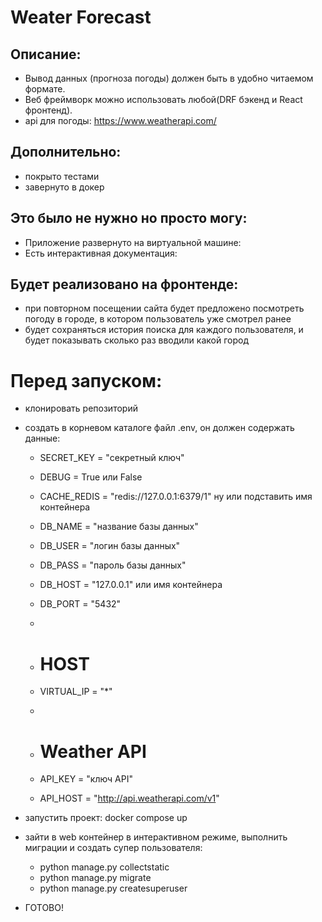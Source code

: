 # Weater Forecast
## Описание:
 - Вывод данных (прогноза погоды) должен быть в удобно читаемом формате. 
 - Веб фреймворк можно использовать любой(DRF бэкенд и React фронтенд).
 - api для погоды: https://www.weatherapi.com/

## Дополнительно:
- покрыто тестами
- завернуто в докер

## Это было не нужно но просто могу:
- Приложение развернуто на виртуальной машине:
- Есть интерактивная документация:

## Будет реализовано на фронтенде:
- при повторном посещении сайта будет предложено посмотреть погоду в городе, в котором пользователь уже смотрел ранее
- будет сохраняться история поиска для каждого пользователя, и будет показывать сколько раз вводили какой город

# Перед запуском:
- клонировать репозиторий
- создать в корневом каталоге файл .env, он должен содержать данные:
    - SECRET_KEY = "секретный ключ"
    - DEBUG = True или False
    - CACHE_REDIS = "redis://127.0.0.1:6379/1" ну или подставить имя контейнера

    - DB_NAME = "название базы данных"
    - DB_USER = "логин базы данных"
    - DB_PASS = "пароль базы данных"
    - DB_HOST = "127.0.0.1" или имя контейнера
    - DB_PORT = "5432"
    - 
    - # HOST
    - VIRTUAL_IP = "*"
    - 
    - # Weather API
    - API_KEY = "ключ API"
    - API_HOST = "http://api.weatherapi.com/v1"

- запустить проект: docker compose up
- зайти в web контейнер в интерактивном режиме, выполнить миграции и создать супер пользователя:
    - python manage.py collectstatic
    - python manage.py migrate
    - python manage.py createsuperuser
- ГОТОВО!